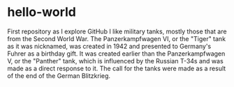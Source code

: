 # hello-world
First repository as I explore GitHub
I like military tanks, mostly those that are from the Second World War.
The Panzerkampfwagen VI, or the "Tiger" tank as it was nicknamed, was created in 1942 and presented to Germany's Fuhrer as a birthday gift. It was created earlier than the Panzerkampfwagen V, or the "Panther" tank, which is influenced by the Russian T-34s and was made as a direct response to it. The call for the tanks were made as a result of the end of the German Blitzkrieg.
